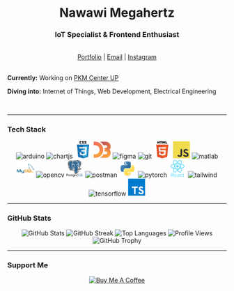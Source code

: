 <div align="center">
  <h1>Nawawi Megahertz</h1>
  <h3>IoT Specialist & Frontend Enthusiast</h3>
</div>

<br />

<div align="center">
  <a href="https://nawawimegahertz.id">Portfolio</a> |
  <a href="mailto:nawawi-repositori@gmail.com">Email</a> |
  <a href="https://instagram.com/achmad.nawawi.ahlan">Instagram</a>
</div>

<br />

**Currently:** Working on [PKM Center UP](https://pkmcenter-up.vercel.app)

**Diving into:** Internet of Things, Web Development, Electrical Engineering

<br />

---

### Tech Stack

<div align="center">
  <img src="https://cdn.worldvectorlogo.com/logos/arduino-1.svg" alt="arduino" width="40" height="40" />
  <img src="https://www.chartjs.org/media/logo-title.svg" alt="chartjs" width="40" height="40" />
  <img src="https://raw.githubusercontent.com/devicons/devicon/master/icons/css3/css3-original-wordmark.svg" alt="css3" width="40" height="40" />
  <img src="https://raw.githubusercontent.com/devicons/devicon/master/icons/d3js/d3js-original.svg" alt="d3js" width="40" height="40" />
  <img src="https://www.vectorlogo.zone/logos/figma/figma-icon.svg" alt="figma" width="40" height="40" />
  <img src="https://www.vectorlogo.zone/logos/git-scm/git-scm-icon.svg" alt="git" width="40" height="40" />
  <img src="https://raw.githubusercontent.com/devicons/devicon/master/icons/html5/html5-original-wordmark.svg" alt="html5" width="40" height="40" />
  <img src="https://raw.githubusercontent.com/devicons/devicon/master/icons/javascript/javascript-original.svg" alt="javascript" width="40" height="40" />
  <img src="https://upload.wikimedia.org/wikipedia/commons/2/21/Matlab_Logo.png" alt="matlab" width="40" height="40" />
  <img src="https://raw.githubusercontent.com/devicons/devicon/master/icons/mysql/mysql-original-wordmark.svg" alt="mysql" width="40" height="40" />
  <img src="https://www.vectorlogo.zone/logos/opencv/opencv-icon.svg" alt="opencv" width="40" height="40" />
  <img src="https://raw.githubusercontent.com/devicons/devicon/master/icons/postgresql/postgresql-original-wordmark.svg" alt="postgresql" width="40" height="40" />
  <img src="https://www.vectorlogo.zone/logos/getpostman/getpostman-icon.svg" alt="postman" width="40" height="40" />
  <img src="https://raw.githubusercontent.com/devicons/devicon/master/icons/python/python-original.svg" alt="python" width="40" height="40" />
  <img src="https://www.vectorlogo.zone/logos/pytorch/pytorch-icon.svg" alt="pytorch" width="40" height="40" />
  <img src="https://raw.githubusercontent.com/devicons/devicon/master/icons/react/react-original-wordmark.svg" alt="react" width="40" height="40" />
  <img src="https://www.vectorlogo.zone/logos/tailwindcss/tailwindcss-icon.svg" alt="tailwind" width="40" height="40" />
  <img src="https://www.vectorlogo.zone/logos/tensorflow/tensorflow-icon.svg" alt="tensorflow" width="40" height="40" />
  <img src="https://raw.githubusercontent.com/devicons/devicon/master/icons/typescript/typescript-original.svg" alt="typescript" width="40" height="40" />
</div>

---

### GitHub Stats

<div align="center">
  <img src="https://github-readme-stats.vercel.app/api?username=nawawimegahertz&show_icons=true&locale=en" alt="GitHub Stats" />
  <img src="https://github-readme-streak-stats.herokuapp.com/?user=nawawimegahertz&" alt="GitHub Streak" />
  <img src="https://github-readme-stats.vercel.app/api/top-langs?username=nawawimegahertz&show_icons=true&locale=en&layout=compact" alt="Top Languages" />
  <img src="https://komarev.com/ghpvc/?username=nawawimegahertz&label=Profile%20views&color=0e75b6&style=flat" alt="Profile Views" />
  <img src="https://github-profile-trophy.vercel.app/?username=nawawimegahertz&theme=onedark" alt="GitHub Trophy" />
</div>

---

### Support Me

<div align="center">
  <a href="https://www.buymeacoffee.com/buymeacoffee">
    <img src="https://cdn.buymeacoffee.com/buttons/v2/default-yellow.png" height="50" alt="Buy Me A Coffee" />
  </a>
</div>
